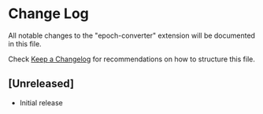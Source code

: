 # Change Log

All notable changes to the "epoch-converter" extension will be documented in this file.

Check [Keep a Changelog](http://keepachangelog.com/) for recommendations on how to structure this file.

## [Unreleased]

- Initial release